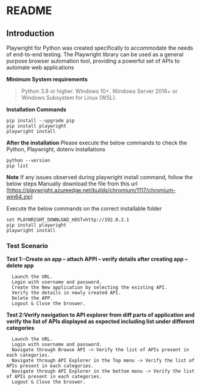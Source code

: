 # **README**

## **Introduction**
Playwright for Python was created specifically to accommodate the needs of end-to-end testing. The Playwright library can be used as a general purpose browser automation tool, providing a powerful set of APIs to automate web applications

**Minimum System requirements**
  > Python 3.8 or higher.
  > Windows 10+, Windows Server 2016+ or Windows Subsystem for Linux (WSL).

**Installation Commands**
```
pip install --upgrade pip
pip install playwright
playwright install
```
**After the installation**
Please execute the below commands to check the Python, Playwright, dotenv installations
```
python --version
pip list
```
**Note**
  If any issues observed during playwright install command, follow the below steps
  Manually download the file from this url [https://playwright.azureedge.net/builds/chromium/1117/chromium-win64.zip]
  
Execute the below commands on the correct installable folder
```
set PLAYWRIGHT_DOWNLOAD_HOST=http://192.0.2.1
pip install playwright
playwright install
```
### **Test Scenario**
**Test 1:-Create an app – attach APPI – verify details after creating app – delete app**
```
  Launch the URL.
  Login with username and password.
  Create the New application by selecting the existing API.
  Verify the details in newly created API.
  Delete the APP.
  Logout & Close the broswer.
```
**Test 2:Verify navigation to API explorer from diff parts of application and verify the list of APIs displayed as expected including list under different categories**
```
  Launch the URL.
  Login with username and password.
  Navigate through Browse API -> Verify the list of APIs present in each categories.
  Navigate through API Explorer in the Top menu -> Verify the list of APIs present in each categories.
  Navigate through API Explorer in the bottom menu -> Verify the list of APIs present in each categories.
  Logout & Close the broswer.
```
